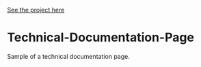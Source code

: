 [See the project here](https://alex-tq.github.io/Technical-Documentation-Page/)
# Technical-Documentation-Page
Sample of a technical documentation page.
